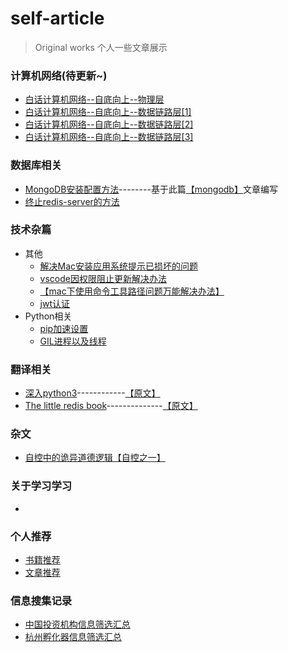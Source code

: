 <!--
 * @Author: 27
 * @LastEditors: 27
 * @Date: 2019-12-14 10:29:50
 * @LastEditTime: 2020-03-21 09:47:27
 * @FilePath: /self-article/README.md
 * @description: type some description
 -->
# self-article
>Original works 个人一些文章展示

### 计算机网络(待更新~)
- [白话计算机网络--自底向上--物理层](./计算机网络/白话计算机网络--自底向上--物理层.md)
- [白话计算机网络--自底向上--数据链路层[1]](./计算机网络/白话计算机网络--自底向上--数据链路层[1].md)
- [白话计算机网络--自底向上--数据链路层[2]](./计算机网络/白话计算机网络--自底向上--数据链路层[2].md)
- [白话计算机网络--自底向上--数据链路层[3]](./计算机网络/白话计算机网络--自底向上--数据链路层[3].md)

### 数据库相关
- [MongoDB安装配置方法](./数据库相关/MongoDB/MongoDB安装配置方法.md)--------基于此篇[【mongodb】](./数据库相关/MongoDB/mongodb.pdf)文章编写
- [终止redis-server的方法](./数据库相关/redis/终止redis-server方法.md)

### 技术杂篇
- 其他
    - [解决Mac安装应用系统提示已损坏的问题](./技术杂篇/solve_broken.md)
    - [vscode因权限阻止更新解决办法](./技术杂篇/vs_code.md)
    - [【mac下使用命令工具路径问题万能解决办法】](./技术杂篇/mac下使用命令工具路径问题万能解决办法.md)
    - [jwt认证](./技术杂篇/jwt认证.py)
- Python相关
    - [pip加速设置](./技术杂篇/python相关/pip加速设置.md)
    - [GIL进程以及线程](/Users/fzk27/fzk27/self-article/技术杂篇/python相关/GIL进程以及线程.md)

### 翻译相关
- [深入python3](./translate_book_prac/Dive_into_Pyrhon3/Dive_into_Python3.md)------------[【原文】](./translate_book_prac/Dive_into_Pyrhon3/dive-into-python3.pdf)
- [The little redis book](./translate_book_prac/The_little_redis_book/The_Little_redis_book.md)--------------[【原文】](./translate_book_prac/The_little_redis_book/The+Little+redis+book.pdf)

### 杂文
- [自控中的诡异道德逻辑【自控之一】](./其他文章/自控中的诡异道德逻辑【自控之一】.md)

### 关于学习学习
- []()

### 个人推荐
- [书籍推荐](./Recommendation/RecommendationOfBooks.md)
- [文章推荐](./Recommendation/RecommendationOfEssays.md)

### 信息搜集记录
- [中国投资机构信息筛选汇总](./信息搜集记录/中国投资机构信息筛选汇总.md)
- [杭州孵化器信息筛选汇总](./信息搜集记录/杭州孵化器信息筛选汇总.md)

